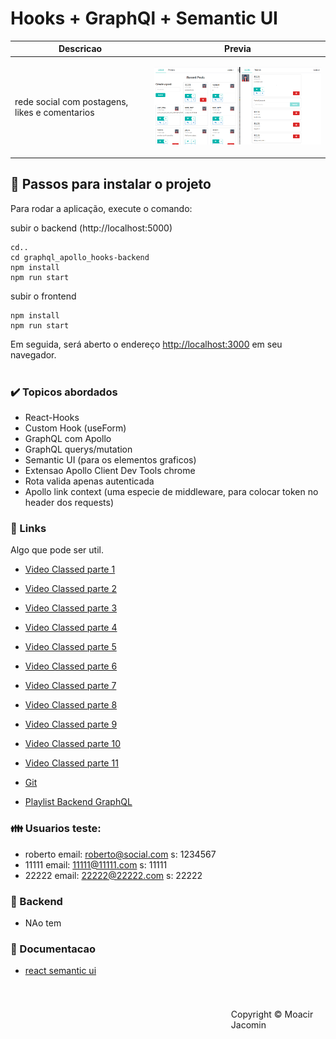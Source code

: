 # Hooks + GraphQl + Semantic UI

| Descricao   | Previa          | 
| ---         |     :---:      | 
| rede social com postagens, likes e comentarios | <p align="center"> <img src="Capture.png" width="450" title="hover text"> </p> |


## :checkered_flag: Passos para instalar o projeto 

Para rodar a aplicação, execute o comando: <br>

subir o backend (http://localhost:5000)

```console
cd..
cd graphql_apollo_hooks-backend
npm install
npm run start
``` 

subir o frontend
```console
npm install
npm run start
``` 
Em seguida, será aberto o endereço [http://localhost:3000](http://localhost:3000) em seu navegador.<br><br>



### :heavy_check_mark: Topicos abordados  
 - React-Hooks 
 - Custom Hook (useForm)
 - GraphQL com Apollo 
 - GraphQL querys/mutation
 - Semantic UI (para os elementos graficos)
 - Extensao Apollo Client Dev Tools chrome
 - Rota valida apenas autenticada <AuthRoute></AuthRoute>
 - Apollo link context (uma especie de middleware, para colocar token no header dos requests)


### :link: Links 
Algo que pode ser util.
 - [Video Classed parte  1](https://www.youtube.com/watch?v=_DqPiZPKkgY) 
 - [Video Classed parte  2](https://www.youtube.com/watch?v=I4FnYpCOjNI)  
 - [Video Classed parte  3](https://www.youtube.com/watch?v=C_2Eo72cL2k)  
 - [Video Classed parte  4](https://www.youtube.com/watch?v=JJaRTCRxOf4)  
 - [Video Classed parte  5](https://www.youtube.com/watch?v=ewLrGMt7MQY)  
 - [Video Classed parte  6](https://www.youtube.com/watch?v=F_SdB42DxdQ) 
 - [Video Classed parte  7](https://www.youtube.com/watch?v=wVORvTkowjQ) 
 - [Video Classed parte  8](https://www.youtube.com/watch?v=xzy-a526_Yk) 
 - [Video Classed parte  9](https://youtu.be/Ol2pXWQWhbg)
 - [Video Classed parte 10](https://www.youtube.com/watch?v=c-FZo25k1Io)
 - [Video Classed parte 11](https://www.youtube.com/watch?v=x-UFBhAPocI)
 
 
 
 
 - [Git](https://github.com/hidjou/classsed-graphql-mern-apollo)
 - [Playlist Backend GraphQL](https://www.youtube.com/playlist?list=PLMhAeHCz8S3_CTiWMQhL6YxX7vZ7z84Zo)

### :family: Usuarios teste:
 - roberto email: roberto@social.com s: 1234567
 - 11111   email: 11111@11111.com    s: 11111
 - 22222   email: 22222@22222.com    s: 22222

### :satellite:  Backend 
- NAo tem
 

 

### :blue_book: Documentacao  
 - [react semantic ui](https://react.semantic-ui.com/usage)
 

#
<footer>
  <p style="float:right; width: 30%;"> Copyright © Moacir Jacomin
</p>

